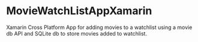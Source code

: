 # MovieWatchListAppXamarin

Xamarin Cross Platform App for adding movies to a watchlist using a movie db API and SQLite db to store movies added to watchlist.
